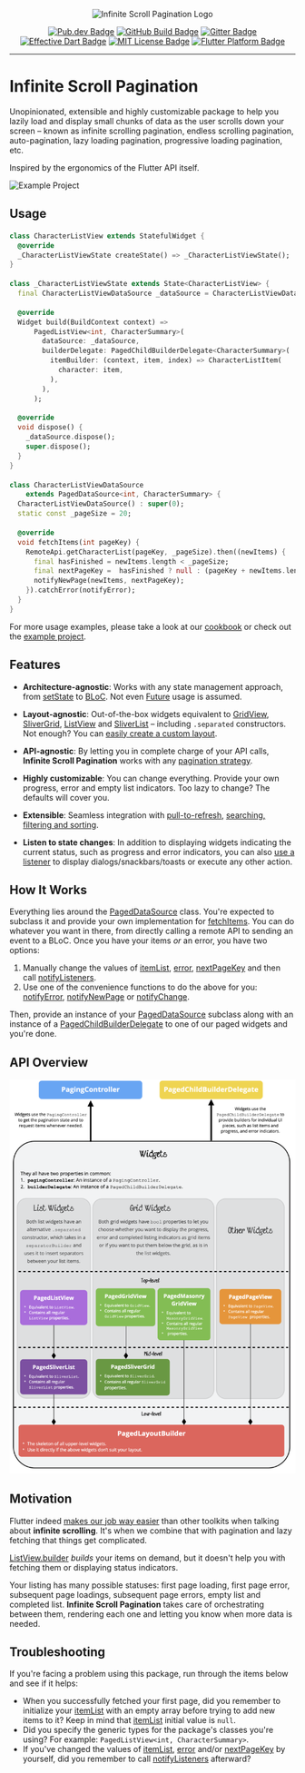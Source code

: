 <p align="center">
	<img src="https://raw.githubusercontent.com/EdsonBueno/infinite_scroll_pagination/master/docs/assets/logo.png" style="max-width:100%;max-height: 130px;" alt="Infinite Scroll Pagination Logo" />
</p>
<p align="center">
	<a href="https://pub.dev/packages/infinite_scroll_pagination"><img src="https://img.shields.io/pub/v/infinite_scroll_pagination.svg" alt="Pub.dev Badge"></a>
	<a href="https://github.com/EdsonBueno/infinite_scroll_pagination/actions"><img src="https://github.com/EdsonBueno/infinite_scroll_pagination/workflows/build/badge.svg" alt="GitHub Build Badge"></a>
	<a href="https://gitter.im/infinite_scroll_pagination/community"><img src="https://badges.gitter.im/infinite_scroll_pagination/community.svg" alt="Gitter Badge"></a>
	<a href="https://github.com/tenhobi/effective_dart"><img src="https://img.shields.io/badge/style-effective_dart-40c4ff.svg" alt="Effective Dart Badge"></a>
	<a href="https://opensource.org/licenses/MIT"><img src="https://img.shields.io/badge/license-MIT-purple.svg" alt="MIT License Badge"></a>
	<a href="https://github.com/EdsonBueno/infinite_scroll_pagination"><img src="https://img.shields.io/badge/platform-flutter-ff69b4.svg" alt="Flutter Platform Badge"></a>
</p>

---

# Infinite Scroll Pagination

Unopinionated, extensible and highly customizable package to help you lazily load and display small chunks of data as the user scrolls down your screen – known as infinite scrolling pagination, endless scrolling pagination, auto-pagination, lazy loading pagination, progressive loading pagination, etc.

Inspired by the ergonomics of the Flutter API itself.

<img src="https://raw.githubusercontent.com/EdsonBueno/infinite_scroll_pagination/master/docs/assets/demo.gif" alt="Example Project" />

## Usage

```dart
class CharacterListView extends StatefulWidget {
  @override
  _CharacterListViewState createState() => _CharacterListViewState();
}

class _CharacterListViewState extends State<CharacterListView> {
  final CharacterListViewDataSource _dataSource = CharacterListViewDataSource();

  @override
  Widget build(BuildContext context) => 
      PagedListView<int, CharacterSummary>(
        dataSource: _dataSource,
        builderDelegate: PagedChildBuilderDelegate<CharacterSummary>(
          itemBuilder: (context, item, index) => CharacterListItem(
            character: item,
          ),
        ),
      );

  @override
  void dispose() {
    _dataSource.dispose();
    super.dispose();
  }
}

class CharacterListViewDataSource
    extends PagedDataSource<int, CharacterSummary> {
  CharacterListViewDataSource() : super(0);
  static const _pageSize = 20;

  @override
  void fetchItems(int pageKey) {
    RemoteApi.getCharacterList(pageKey, _pageSize).then((newItems) {
      final hasFinished = newItems.length < _pageSize;
      final nextPageKey =  hasFinished ? null : (pageKey + newItems.length);
      notifyNewPage(newItems, nextPageKey);
    }).catchError(notifyError);
  }
}
```

For more usage examples, please take a look at our [cookbook](https://pub.dev/packages/infinite_scroll_pagination/example) or check out the [example project](https://github.com/EdsonBueno/infinite_scroll_pagination/tree/master/example).

## Features

- **Architecture-agnostic**: Works with any state management approach, from [setState](https://flutter.dev/docs/development/data-and-backend/state-mgmt/options#setstate) to [BLoC](https://flutter.dev/docs/development/data-and-backend/state-mgmt/options#bloc--rx). Not even [Future](https://api.flutter.dev/flutter/dart-async/Future-class.html) usage is assumed.

- **Layout-agnostic**: Out-of-the-box widgets equivalent to [GridView](https://pub.dev/documentation/infinite_scroll_pagination/latest/infinite_scroll_pagination/PagedGridView-class.html), [SliverGrid](https://pub.dev/documentation/infinite_scroll_pagination/latest/infinite_scroll_pagination/PagedSliverGrid-class.html), [ListView](https://pub.dev/documentation/infinite_scroll_pagination/latest/infinite_scroll_pagination/PagedListView-class.html) and [SliverList](https://pub.dev/documentation/infinite_scroll_pagination/latest/infinite_scroll_pagination/PagedSliverList-class.html) – including `.separated` constructors. Not enough? You can [easily create a custom layout](https://pub.dev/packages/infinite_scroll_pagination/example#custom-layout).

- **API-agnostic**: By letting you in complete charge of your API calls, **Infinite Scroll Pagination** works with any [pagination strategy](https://nordicapis.com/everything-you-need-to-know-about-api-pagination/).

- **Highly customizable**: You can change everything. Provide your own progress, error and empty list indicators. Too lazy to change? The defaults will cover you.

- **Extensible**: Seamless integration with [pull-to-refresh](https://pub.dev/packages/infinite_scroll_pagination/example#pull-to-refresh), [searching, filtering and sorting](https://pub.dev/packages/infinite_scroll_pagination/example#searchingfilteringsorting).

- **Listen to state changes**: In addition to displaying widgets indicating the current status, such as progress and error indicators, you can also [use a listener](https://pub.dev/packages/infinite_scroll_pagination/example#listening-to-state-changes) to display dialogs/snackbars/toasts or execute any other action.

## How It Works

Everything lies around the [PagedDataSource](https://pub.dev/documentation/infinite_scroll_pagination/latest/infinite_scroll_pagination/PagedDataSource-class.html) class. You're expected to subclass it and provide your own implementation for [fetchItems](https://pub.dev/documentation/infinite_scroll_pagination/latest/infinite_scroll_pagination/PagedDataSource/fetchItems.html). You can do whatever you want in there, from directly calling a remote API to sending an event to a BLoC. Once you have your items *or* an error, you have two options:
1. Manually change the values of [itemList](https://pub.dev/documentation/infinite_scroll_pagination/latest/infinite_scroll_pagination/PagedDataSource/itemList.html), [error](https://pub.dev/documentation/infinite_scroll_pagination/latest/infinite_scroll_pagination/PagedDataSource/error.html), [nextPageKey](https://pub.dev/documentation/infinite_scroll_pagination/latest/infinite_scroll_pagination/PagedDataSource/nextPageKey.html) and then call [notifyListeners](https://api.flutter.dev/flutter/foundation/ChangeNotifier/notifyListeners.html).
2. Use one of the convenience functions to do the above for you: [notifyError](https://pub.dev/documentation/infinite_scroll_pagination/latest/infinite_scroll_pagination/PagedDataSource/notifyError.html),
[notifyNewPage](https://pub.dev/documentation/infinite_scroll_pagination/latest/infinite_scroll_pagination/PagedDataSource/notifyNewPage.html) or [notifyChange](https://pub.dev/documentation/infinite_scroll_pagination/latest/infinite_scroll_pagination/PagedDataSource/notifyChange.html).

Then, provide an instance of your  [PagedDataSource](https://pub.dev/documentation/infinite_scroll_pagination/latest/infinite_scroll_pagination/PagedDataSource-class.html) subclass along with an instance of a [PagedChildBuilderDelegate](https://pub.dev/documentation/infinite_scroll_pagination/latest/infinite_scroll_pagination/PagedChildBuilderDelegate-class.html) to one of our paged widgets and you're done.

## API Overview

<p align="center">
	<img src="https://raw.githubusercontent.com/EdsonBueno/infinite_scroll_pagination/master/docs/assets/api-diagram.png" alt="API Diagram" />
</p>

## Motivation

Flutter indeed [makes our job way easier](https://flutter.dev/docs/resources/inside-flutter#infinite-scrolling) than other toolkits when talking about **infinite scrolling**. It's when we combine that with pagination and lazy fetching that things get complicated.

[ListView.builder](https://api.flutter.dev/flutter/widgets/ListView/ListView.builder.html) *builds* your items on demand, but it doesn't help you with fetching them or displaying status indicators.

Your listing has many possible statuses: first page loading, first page error, subsequent page loadings, subsequent page errors, empty list and completed list. **Infinite Scroll Pagination** takes care of orchestrating between them, rendering each one and letting you know when more data is needed.

## Troubleshooting

If you're facing a problem using this package, run through the items below and see if it helps:

- When you successfully fetched your first page, did you remember to initialize your [itemList](https://pub.dev/documentation/infinite_scroll_pagination/latest/infinite_scroll_pagination/PagedDataSource/itemList.html) with an empty array before trying to add new items to it? Keep in mind that [itemList](https://pub.dev/documentation/infinite_scroll_pagination/latest/infinite_scroll_pagination/PagedDataSource/itemList.html) initial value is `null`.
- Did you specify the generic types for the package's classes you're using? For example: `PagedListView<int, CharacterSummary>`.
- If you've changed the values of [itemList](https://pub.dev/documentation/infinite_scroll_pagination/latest/infinite_scroll_pagination/PagedDataSource/itemList.html), [error](https://pub.dev/documentation/infinite_scroll_pagination/latest/infinite_scroll_pagination/PagedDataSource/error.html) and/or [nextPageKey](https://pub.dev/documentation/infinite_scroll_pagination/latest/infinite_scroll_pagination/PagedDataSource/nextPageKey.html) by yourself, did you remember to call [notifyListeners](https://pub.dev/documentation/infinite_scroll_pagination/latest/infinite_scroll_pagination/PagedDataSource/notifyListeners.html) afterward?